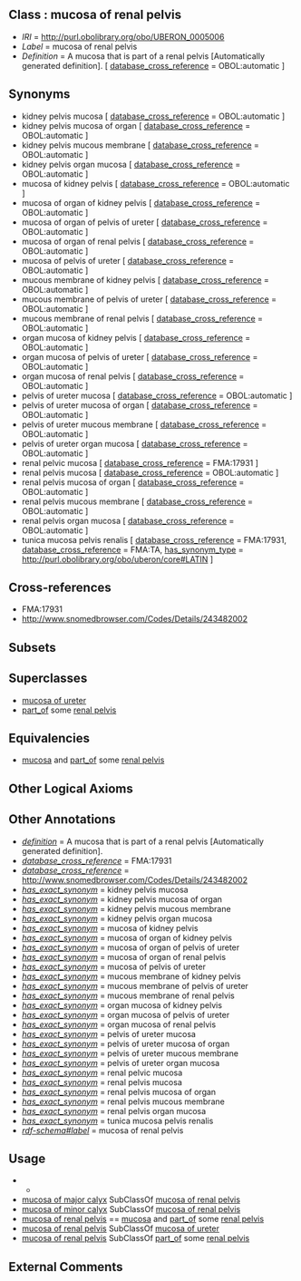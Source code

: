 
## Class : mucosa of renal pelvis

 * *IRI* = http://purl.obolibrary.org/obo/UBERON_0005006
 * *Label* = mucosa of renal pelvis
 * *Definition* = A mucosa that is part of a renal pelvis [Automatically generated definition]. [ [database_cross_reference](../../ef/oboInOwl#hasDbXref.md) = OBOL:automatic ]

## Synonyms

 * kidney pelvis mucosa [ [database_cross_reference](../../ef/oboInOwl#hasDbXref.md) = OBOL:automatic ]
 * kidney pelvis mucosa of organ [ [database_cross_reference](../../ef/oboInOwl#hasDbXref.md) = OBOL:automatic ]
 * kidney pelvis mucous membrane [ [database_cross_reference](../../ef/oboInOwl#hasDbXref.md) = OBOL:automatic ]
 * kidney pelvis organ mucosa [ [database_cross_reference](../../ef/oboInOwl#hasDbXref.md) = OBOL:automatic ]
 * mucosa of kidney pelvis [ [database_cross_reference](../../ef/oboInOwl#hasDbXref.md) = OBOL:automatic ]
 * mucosa of organ of kidney pelvis [ [database_cross_reference](../../ef/oboInOwl#hasDbXref.md) = OBOL:automatic ]
 * mucosa of organ of pelvis of ureter [ [database_cross_reference](../../ef/oboInOwl#hasDbXref.md) = OBOL:automatic ]
 * mucosa of organ of renal pelvis [ [database_cross_reference](../../ef/oboInOwl#hasDbXref.md) = OBOL:automatic ]
 * mucosa of pelvis of ureter [ [database_cross_reference](../../ef/oboInOwl#hasDbXref.md) = OBOL:automatic ]
 * mucous membrane of kidney pelvis [ [database_cross_reference](../../ef/oboInOwl#hasDbXref.md) = OBOL:automatic ]
 * mucous membrane of pelvis of ureter [ [database_cross_reference](../../ef/oboInOwl#hasDbXref.md) = OBOL:automatic ]
 * mucous membrane of renal pelvis [ [database_cross_reference](../../ef/oboInOwl#hasDbXref.md) = OBOL:automatic ]
 * organ mucosa of kidney pelvis [ [database_cross_reference](../../ef/oboInOwl#hasDbXref.md) = OBOL:automatic ]
 * organ mucosa of pelvis of ureter [ [database_cross_reference](../../ef/oboInOwl#hasDbXref.md) = OBOL:automatic ]
 * organ mucosa of renal pelvis [ [database_cross_reference](../../ef/oboInOwl#hasDbXref.md) = OBOL:automatic ]
 * pelvis of ureter mucosa [ [database_cross_reference](../../ef/oboInOwl#hasDbXref.md) = OBOL:automatic ]
 * pelvis of ureter mucosa of organ [ [database_cross_reference](../../ef/oboInOwl#hasDbXref.md) = OBOL:automatic ]
 * pelvis of ureter mucous membrane [ [database_cross_reference](../../ef/oboInOwl#hasDbXref.md) = OBOL:automatic ]
 * pelvis of ureter organ mucosa [ [database_cross_reference](../../ef/oboInOwl#hasDbXref.md) = OBOL:automatic ]
 * renal pelvic mucosa [ [database_cross_reference](../../ef/oboInOwl#hasDbXref.md) = FMA:17931 ]
 * renal pelvis mucosa [ [database_cross_reference](../../ef/oboInOwl#hasDbXref.md) = OBOL:automatic ]
 * renal pelvis mucosa of organ [ [database_cross_reference](../../ef/oboInOwl#hasDbXref.md) = OBOL:automatic ]
 * renal pelvis mucous membrane [ [database_cross_reference](../../ef/oboInOwl#hasDbXref.md) = OBOL:automatic ]
 * renal pelvis organ mucosa [ [database_cross_reference](../../ef/oboInOwl#hasDbXref.md) = OBOL:automatic ]
 * tunica mucosa pelvis renalis [ [database_cross_reference](../../ef/oboInOwl#hasDbXref.md) = FMA:17931, [database_cross_reference](../../ef/oboInOwl#hasDbXref.md) = FMA:TA, [has_synonym_type](../../pe/oboInOwl#hasSynonymType.md) = http://purl.obolibrary.org/obo/uberon/core#LATIN ]

## Cross-references

 * FMA:17931
 * http://www.snomedbrowser.com/Codes/Details/243482002

## Subsets


## Superclasses

 * [mucosa of ureter](../../UBERON/80/UBERON_0004980.md)
 * [part_of](../../BFO/50/BFO_0000050.md) some [renal pelvis](../../UBERON/24/UBERON_0001224.md)

## Equivalencies

 * [mucosa](../../UBERON/44/UBERON_0000344.md) and [part_of](../../BFO/50/BFO_0000050.md) some [renal pelvis](../../UBERON/24/UBERON_0001224.md)

## Other Logical Axioms


## Other Annotations

 * *[definition](../../IAO/15/IAO_0000115.md)* = A mucosa that is part of a renal pelvis [Automatically generated definition].
 * *[database_cross_reference](../../ef/oboInOwl#hasDbXref.md)* = FMA:17931
 * *[database_cross_reference](../../ef/oboInOwl#hasDbXref.md)* = http://www.snomedbrowser.com/Codes/Details/243482002
 * *[has_exact_synonym](../../ym/oboInOwl#hasExactSynonym.md)* = kidney pelvis mucosa
 * *[has_exact_synonym](../../ym/oboInOwl#hasExactSynonym.md)* = kidney pelvis mucosa of organ
 * *[has_exact_synonym](../../ym/oboInOwl#hasExactSynonym.md)* = kidney pelvis mucous membrane
 * *[has_exact_synonym](../../ym/oboInOwl#hasExactSynonym.md)* = kidney pelvis organ mucosa
 * *[has_exact_synonym](../../ym/oboInOwl#hasExactSynonym.md)* = mucosa of kidney pelvis
 * *[has_exact_synonym](../../ym/oboInOwl#hasExactSynonym.md)* = mucosa of organ of kidney pelvis
 * *[has_exact_synonym](../../ym/oboInOwl#hasExactSynonym.md)* = mucosa of organ of pelvis of ureter
 * *[has_exact_synonym](../../ym/oboInOwl#hasExactSynonym.md)* = mucosa of organ of renal pelvis
 * *[has_exact_synonym](../../ym/oboInOwl#hasExactSynonym.md)* = mucosa of pelvis of ureter
 * *[has_exact_synonym](../../ym/oboInOwl#hasExactSynonym.md)* = mucous membrane of kidney pelvis
 * *[has_exact_synonym](../../ym/oboInOwl#hasExactSynonym.md)* = mucous membrane of pelvis of ureter
 * *[has_exact_synonym](../../ym/oboInOwl#hasExactSynonym.md)* = mucous membrane of renal pelvis
 * *[has_exact_synonym](../../ym/oboInOwl#hasExactSynonym.md)* = organ mucosa of kidney pelvis
 * *[has_exact_synonym](../../ym/oboInOwl#hasExactSynonym.md)* = organ mucosa of pelvis of ureter
 * *[has_exact_synonym](../../ym/oboInOwl#hasExactSynonym.md)* = organ mucosa of renal pelvis
 * *[has_exact_synonym](../../ym/oboInOwl#hasExactSynonym.md)* = pelvis of ureter mucosa
 * *[has_exact_synonym](../../ym/oboInOwl#hasExactSynonym.md)* = pelvis of ureter mucosa of organ
 * *[has_exact_synonym](../../ym/oboInOwl#hasExactSynonym.md)* = pelvis of ureter mucous membrane
 * *[has_exact_synonym](../../ym/oboInOwl#hasExactSynonym.md)* = pelvis of ureter organ mucosa
 * *[has_exact_synonym](../../ym/oboInOwl#hasExactSynonym.md)* = renal pelvic mucosa
 * *[has_exact_synonym](../../ym/oboInOwl#hasExactSynonym.md)* = renal pelvis mucosa
 * *[has_exact_synonym](../../ym/oboInOwl#hasExactSynonym.md)* = renal pelvis mucosa of organ
 * *[has_exact_synonym](../../ym/oboInOwl#hasExactSynonym.md)* = renal pelvis mucous membrane
 * *[has_exact_synonym](../../ym/oboInOwl#hasExactSynonym.md)* = renal pelvis organ mucosa
 * *[has_exact_synonym](../../ym/oboInOwl#hasExactSynonym.md)* = tunica mucosa pelvis renalis
 * *[rdf-schema#label](../../el/rdf-schema#label.md)* = mucosa of renal pelvis

## Usage

 * -
 * [mucosa of major calyx](../../UBERON/07/UBERON_0005007.md) SubClassOf [mucosa of renal pelvis](../../UBERON/06/UBERON_0005006.md)
 * [mucosa of minor calyx](../../UBERON/08/UBERON_0005008.md) SubClassOf [mucosa of renal pelvis](../../UBERON/06/UBERON_0005006.md)
 * [mucosa of renal pelvis](../../UBERON/06/UBERON_0005006.md) == [mucosa](../../UBERON/44/UBERON_0000344.md) and [part_of](../../BFO/50/BFO_0000050.md) some [renal pelvis](../../UBERON/24/UBERON_0001224.md)
 * [mucosa of renal pelvis](../../UBERON/06/UBERON_0005006.md) SubClassOf [mucosa of ureter](../../UBERON/80/UBERON_0004980.md)
 * [mucosa of renal pelvis](../../UBERON/06/UBERON_0005006.md) SubClassOf [part_of](../../BFO/50/BFO_0000050.md) some [renal pelvis](../../UBERON/24/UBERON_0001224.md)

## External Comments

